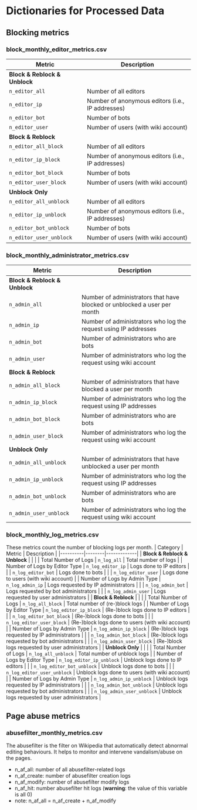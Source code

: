 # Dictionaries for Processed Data

## Blocking metrics

### block_monthly_editor_metrics.csv
| Metric | Description |
|--------|-------------|
| **Block & Reblock & Unblock** | |
| `n_editor_all` | Number of all editors |
| `n_editor_ip` | Number of anonymous editors (i.e., IP addresses) |
| `n_editor_bot` | Number of bots |
| `n_editor_user` | Number of users (with wiki account) |
| **Block & Reblock** | |
| `n_editor_all_block` | Number of all editors |
| `n_editor_ip_block` | Number of anonymous editors (i.e., IP addresses) |
| `n_editor_bot_block` | Number of bots |
| `n_editor_user_block` | Number of users (with wiki account) |
|  **Unblock Only** | |
| `n_editor_all_unblock` | Number of all editors |
| `n_editor_ip_unblock` | Number of anonymous editors (i.e., IP addresses) |
| `n_editor_bot_unblock` | Number of bots |
| `n_editor_user_unblock` | Number of users (with wiki account) |


### block_monthly_administrator_metrics.csv
| Metric | Description |
|--------|-------------|
| **Block & Reblock & Unblock** | |
| `n_admin_all` | Number of administrators that have blocked or unblocked a user per month |
| `n_admin_ip` | Number of administrators who log the request using IP addresses |
| `n_admin_bot` | Number of administrators who are bots |
| `n_admin_user` | Number of administrators who log the request using wiki account |
| **Block & Reblock** | |
| `n_admin_all_block` | Number of administrators that have blocked a user per month |
| `n_admin_ip_block` | Number of administrators who log the request using IP addresses |
| `n_admin_bot_block` | Number of administrators who are bots |
| `n_admin_user_block` | Number of administrators who log the request using wiki account |
| **Unblock Only** | |
| `n_admin_all_unblock` | Number of administrators that have unblocked a user per month |
| `n_admin_ip_unblock` | Number of administrators who log the request using IP addresses |
| `n_admin_bot_unblock` | Number of administrators who are bots |
| `n_admin_user_unblock` | Number of administrators who log the request using wiki account |

### block_monthly_log_metrics.csv
These metrics count the number of blocking logs per month.
| Category | Metric | Description |
|----------|--------|-------------|
| **Block & Reblock & Unblock** | | |
| Total Number of Logs | `n_log_all` | Total number of logs |
| Number of Logs by Editor Type | `n_log_editor_ip` | Logs done to IP editors |
| | `n_log_editor_bot` | Logs done to bots |
| | `n_log_editor_user` | Logs done to users (with wiki account) |
| Number of Logs by Admin Type | `n_log_admin_ip` | Logs requested by IP administrators |
| | `n_log_admin_bot` | Logs requested by bot administrators |
| | `n_log_admin_user` | Logs requested by user administrators |
| **Block & Reblock** | | |
| Total Number of Logs | `n_log_all_block` | Total number of (re-)block logs |
| Number of Logs by Editor Type | `n_log_editor_ip_block` | (Re-)block logs done to IP editors |
| | `n_log_editor_bot_block` | (Re-)block logs done to bots |
| | `n_log_editor_user_block` | (Re-)block logs done to users (with wiki account) |
| Number of Logs by Admin Type | `n_log_admin_ip_block` | (Re-)block logs requested by IP administrators |
| | `n_log_admin_bot_block` | (Re-)block logs requested by bot administrators |
| | `n_log_admin_user_block` | (Re-)block logs requested by user administrators |
| **Unblock Only** | | |
| Total Number of Logs | `n_log_all_unblock` | Total number of unblock logs |
| Number of Logs by Editor Type | `n_log_editor_ip_unblock` | Unblock logs done to IP editors |
| | `n_log_editor_bot_unblock` | Unblock logs done to bots |
| | `n_log_editor_user_unblock` | Unblock logs done to users (with wiki account) |
| Number of Logs by Admin Type | `n_log_admin_ip_unblock` | Unblock logs requested by IP administrators |
| | `n_log_admin_bot_unblock` | Unblock logs requested by bot administrators |
| | `n_log_admin_user_unblock` | Unblock logs requested by user administrators |


## Page abuse metrics

### abusefilter_monthly_metrics.csv
The abusefilter is the filter on Wikipedia that automatically detect abnormal editing behaviours. It helps to monitor and intervene vandalism/abuse on the pages.
- n_af_all: number of all abusefilter-related logs
- n_af_create: number of abusefilter creation logs
- n_af_modify: number of abusefilter modify logs
- n_af_hit: number abusefilter hit logs (**warning**: the value of this variable is all 0)
- note: n_af_all = n_af_create + n_af_modify